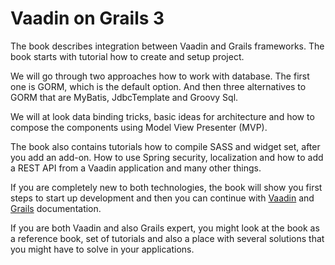 # Vaadin on Grails 3

The book describes integration between Vaadin and Grails frameworks. The book starts with tutorial how to create and setup project. 

We will go through two approaches how to work with database. The first one is GORM, which is the default option. And then three alternatives to GORM that are MyBatis, JdbcTemplate and Groovy Sql.

We will at look data binding tricks, basic ideas for architecture and how to compose the components using Model View Presenter (MVP).

The book also contains tutorials how to compile SASS and widget set, after you add an add-on. How to use Spring security, localization and how to add a REST API from a Vaadin application and many other things.

If you are completely new to both technologies, the book will show you first steps to start up development and then you can continue with [Vaadin](https://vaadin.com/learn) and [Grails](http://grails.org/doc/latest/guide/single.html) documentation.

If you are both Vaadin and also Grails expert, you might look at the book as a reference book, set of tutorials and also a place with several solutions that you might have to solve in your applications.



